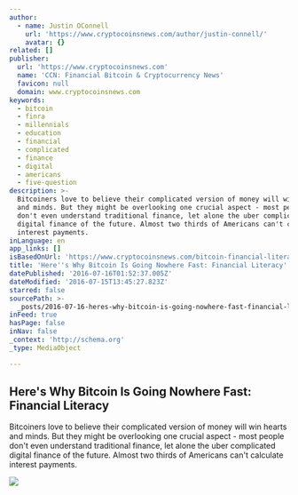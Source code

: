 ```yaml
---
author:
  - name: Justin OConnell
    url: 'https://www.cryptocoinsnews.com/author/justin-connell/'
    avatar: {}
related: []
publisher:
  url: 'https://www.cryptocoinsnews.com'
  name: 'CCN: Financial Bitcoin & Cryptocurrency News'
  favicon: null
  domain: www.cryptocoinsnews.com
keywords:
  - bitcoin
  - finra
  - millennials
  - education
  - financial
  - complicated
  - finance
  - digital
  - americans
  - five-question
description: >-
  Bitcoiners love to believe their complicated version of money will win hearts
  and minds. But they might be overlooking one crucial aspect - most people
  don't even understand traditional finance, let alone the uber complicated
  digital finance of the future. Almost two thirds of Americans can't calculate
  interest payments.
inLanguage: en
app_links: []
isBasedOnUrl: 'https://www.cryptocoinsnews.com/bitcoin-financial-literacy/'
title: 'Here''s Why Bitcoin Is Going Nowhere Fast: Financial Literacy'
datePublished: '2016-07-16T01:52:37.005Z'
dateModified: '2016-07-15T13:45:27.823Z'
starred: false
sourcePath: >-
  _posts/2016-07-16-heres-why-bitcoin-is-going-nowhere-fast-financial-literacy.md
inFeed: true
hasPage: false
inNav: false
_context: 'http://schema.org'
_type: MediaObject

---
```

<article style=""><h1>Here's Why Bitcoin Is Going Nowhere Fast: Financial Literacy</h1><p>Bitcoiners love to believe their complicated version of money will win hearts and minds. But they might be overlooking one crucial aspect - most people don't even understand traditional finance, let alone the uber complicated digital finance of the future. Almost two thirds of Americans can't calculate interest payments.</p><img src="https://www.cryptocoinsnews.com/wp-content/uploads/2016/07/Endless-road.jpg" /></article>